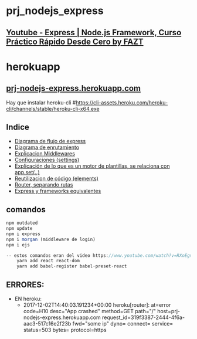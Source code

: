# prj_nodejs_express

## [Youtube - Express | Node.js Framework, Curso Práctico Rápido Desde Cero by FAZT](https://www.youtube.com/watch?v=8eg4w8v076w)

# herokuapp
## [prj-nodejs-express.herokuapp.com](https://prj-nodejs-express.herokuapp.com)

Hay que instalar heroku-cli
#https://cli-assets.heroku.com/heroku-cli/channels/stable/heroku-cli-x64.exe

## Indice
- [Diagrama de flujo de express](https://youtu.be/8eg4w8v076w?t=1338)
- [Diagrama de enrutamiento](https://youtu.be/8eg4w8v076w?t=1516)
- [Explicacion Middlewares](https://youtu.be/8eg4w8v076w?t=1912)
- [Configuraciones (settings)](https://youtu.be/8eg4w8v076w?t=2978)
- [Explicación de lo que es un motor de plantillas, se relaciona con app.set(..)](https://youtu.be/8eg4w8v076w?t=3150)
- [Reutilizacion de código (elements)](https://youtu.be/8eg4w8v076w?t=3706)
- [Router, separando rutas](https://youtu.be/8eg4w8v076w?t=3959)
- [Express y frameworks equivalentes](https://youtu.be/8eg4w8v076w?t=4432)

## comandos
```js
npm outdated
npm update
npm i express
npm i morgan (middleware de login)
npm i ejs

-- estos comandos eran del video https://www.youtube.com/watch?v=RXoEgv1zCAw 
    yarn add react react-dom
    yarn add babel-register babel-preset-react
```

## ERRORES:
- EN heroku: 
    - 2017-12-02T14:40:03.191234+00:00 heroku[router]: at=error code=H10 desc="App crashed" method=GET path="/" host=prj-nodejs-express.herokuapp.com request_id=319f3387-2444-4f6a-aac3-517c16e2f23b fwd="some ip" dyno= connect= service= status=503 bytes= protocol=https
